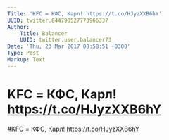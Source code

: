 ```yaml
---
Title: 'KFC = КФС, Карл! https://t.co/HJyzXXB6hY'
UUID: twitter.844790527773966337
Author:
    Title: Balancer
    UUID: twitter.user.balancer73
Date: 'Thu, 23 Mar 2017 08:58:51 +0300'
Type: Post
Markup: Text
---
```


# KFC = КФС, Карл! https://t.co/HJyzXXB6hY

#KFC = КФС, Карл! https://t.co/HJyzXXB6hY